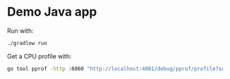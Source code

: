 # Demo Java app

Run with:

```bash
./gradlew run
```

Get a CPU profile with:

```bash
go tool pprof -http :6060 "http://localhost:4001/debug/pprof/profile?seconds=10"
```
